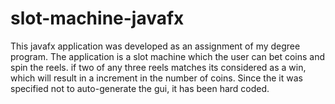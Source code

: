 # slot-machine-javafx
This javafx application was developed as an assignment of my degree program. 
The application is a slot machine which the user can bet coins and spin the reels.
if two of any three reels matches its considered as a win, which will result in a increment in the number of coins. 
Since the it was specified not to auto-generate the gui, it has been hard coded.
